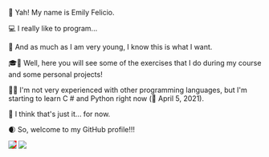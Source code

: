 👋 Yah! My name is Emily Felicio.

💻 I really like to program...

🎯 And as much as I am very young, I know this is what I want.

🎓📁 Well, here you will see some of the exercises that I do during my course and some personal projects!

💾💡 I'm not very experienced with other programming languages, but I'm starting to learn C # and Python right now (📅 April 5, 2021).

💭 I think that's just it... for now.

🌒 So, welcome to my GitHub profile!!!

<img style="background: red;" src="https://github-profile-summary-cards.vercel.app/api/cards/profile-details?username=EmilyFelicio&theme=dracula"/>
<img src="https://github-readme-stats.vercel.app/api/top-langs/?username=EmilyFelicio&layout=compact&theme=dracula" />
